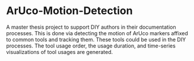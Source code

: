 # ArUco-Motion-Detection
A master thesis project to support DIY authors in their documentation processes. This is done via detecting the motion of ArUco markers affixed to common tools and tracking them. These tools could be used in the DIY processes. The tool usage order, the usage duration, and time-series visualizations of tool usages are generated.
